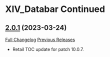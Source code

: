 # XIV_Databar Continued

## [2.0.1](https://github.com/ZelionGG/XIV_Databar-Continued/tree/v2.0.1) (2023-03-24)

[Full Changelog](https://github.com/ZelionGG/XIV_Databar-Continued/compare/v2.0...v2.0.1) [Previous Releases](https://github.com/ZelionGG/XIV_Databar-Continued/releases)

- Retail TOC update for patch 10.0.7.
